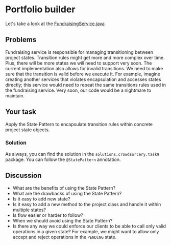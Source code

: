# Portfolio builder

Let's take a look at the
[FundraisingService.java](..%2Fsrc%2Fmain%2Fjava%2Fpl%2Fwojtyna%2Ftrainings%2Fdesignpatterns%2Fproblems%2Fcrowdsorcery%2Ftask9%2Fservices%2FFundraisingService.java)

## Problems
Fundraising service is responsible for managing transitioning between project states. Transition rules might get more and more complex over time. Plus, there will be more states we will need to support very soon. The current implementation also allows for invalid transitions. We need to make sure that the transition is valid before we execute it. For example, imagine creating another services that violates encapsulation and accesses states directly; this service would need to repeat the same transitions rules used in the fundraising service. Very soon, our code would be a nightmare to maintain.

## Your task
Apply the State Pattern to encapsulate transition rules within concrete project state objects.

### Solution
As always, you can find the solution in the `solutions.crowdsorcery.task9` package. You can follow the `@StatePattern` annotation.

## Discussion
- What are the benefits of using the State Pattern?
- What are the drawbacks of using the State Pattern?
- Is it easy to add new state?
- Is it easy to add a new method to the project class and handle it within multiple states?
- Is flow easier or harder to follow?
- When we should avoid using the State Pattern?
- Is there any way we could enforce our clients to be able to call only valid operations in a given state? For example, we might want to allow only accept and reject operations in the `PENDING` state.